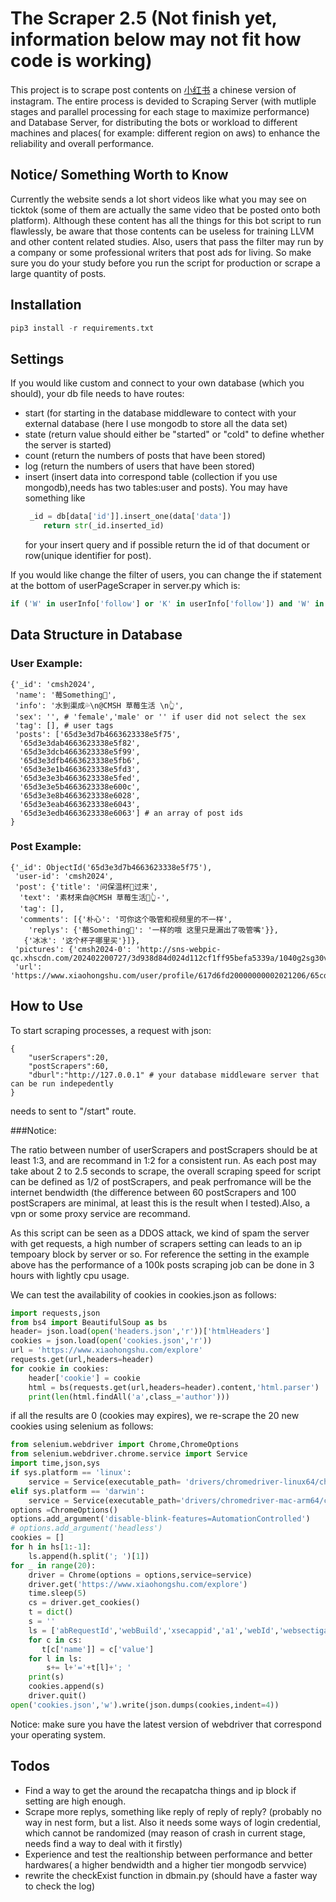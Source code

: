 # The Scraper 2.5  (Not finish yet, information below may not fit how code is working)
This project is to scrape post contents on [小红书](https://www.xiaohongshu.com/explore) a chinese version of instagram. The entire process is devided to Scraping Server (with mutliple stages and parallel processing for each stage to maximize performance) and Database Server, for distributing the bots or workload to different machines and places( for example: different region on aws) to enhance the reliability and overall performance.

## Notice/ Something Worth to Know
Currently the website sends a lot short videos like what you may see on ticktok (some of them are actually the same video that be posted onto both platform). Although these content has all the things for this bot script to run flawlessly, be aware that those contents can be useless for training LLVM and other content related studies. Also, users that pass the filter may run by a company or some professional writers that post ads for living. So make sure you do your study before you run the script for production or scrape a large quantity of posts.

## Installation
```python
pip3 install -r requirements.txt
```
## Settings
If you would like custom and connect to your own database (which you should), your db file needs to have routes:
* start (for starting in the database middleware to contect with your external database (here I use mongodb to store all the data set)
* state (return value should either be "started" or "cold" to define whether the server is started)
* count (return the numbers of posts that have been stored)
* log (return the numbers of users that have been stored)
* insert (insert data into correspond table (collection if you use mongodb),needs has two tables:user and posts). You may have something like 
    ```python
     _id = db[data['id']].insert_one(data['data'])
        return str(_id.inserted_id)
    ```
  for your insert query and if possible return the id of that document or row(unique identifier for post).

If you would like change the filter of users, you can change the if statement at the bottom of userPageScraper in server.py which is: 
```python
if ('W' in userInfo['follow'] or 'K' in userInfo['follow']) and 'W' in userInfo['like']:
```
  
## Data Structure in Database
### User Example:
```
{'_id': 'cmsh2024',
 'name': '莓Something🔴',
 'info': '水到渠成💦\n@CMSH 草莓生活 \n👆',
 'sex': '', # 'female','male' or '' if user did not select the sex
 'tag': [], # user tags
 'posts': ['65d3e3d7b4663623338e5f75',
  '65d3e3dab4663623338e5f82',
  '65d3e3dcb4663623338e5f99',
  '65d3e3dfb4663623338e5fb6',
  '65d3e3e1b4663623338e5fd3',
  '65d3e3e3b4663623338e5fed',
  '65d3e3e5b4663623338e600c',
  '65d3e3e8b4663623338e6028',
  '65d3e3eab4663623338e6043',
  '65d3e3edb4663623338e6063'] # an array of post ids
}
```
### Post Example:
```
{'_id': ObjectId('65d3e3d7b4663623338e5f75'),
 'user-id': 'cmsh2024',
 'post': {'title': '问保温杯👀过来',
  'text': '素材来自@CMSH 草莓生活🛒👆-',
  'tag': [],
  'comments': [{'朴心': '可你这个吸管和视频里的不一样',
    'replys': {'莓Something🔴': '一样的哦 这里只是漏出了吸管嘴'}},
   {'冰冰': '这个杯子哪里买'}]},
 'pictures': {'cmsh2024-0': 'http://sns-webpic-qc.xhscdn.com/202402200727/3d938d84d024d112cf1ff95befa5339a/1040g2sg30v6rcm8sle005obtdv90k4g6l1m6380!nd_dft_wlteh_webp_3'},
 'url': 'https://www.xiaohongshu.com/user/profile/617d6fd20000000002021206/65cdfd270000000007004282'}
```

## How to Use
To start scraping processes, a request with json:
```
{
    "userScrapers":20,
    "postScrapers":60,
    "dburl":"http://127.0.0.1" # your database middleware server that can be run indepedently
}
```
needs to sent to "/start" route. 

###Notice: 

The ratio between number of userScrapers and postScrapers should be at least 1:3, and are recommand in 1:2 for a consistent run. As each post may take about 2 to 2.5 seconds to scrape, the overall scraping speed for script can be defined as 1/2 of postScrapers, and peak perfromance will be the internet bendwidth (the difference between 60 postScrapers and 100 postScrapers are minimal, at least this is the result when I tested).Also, a vpn or some proxy service are recommand.

As this script can be seen as a DDOS attack, we kind of spam the server with get requests, a high number of scrapers setting can leads to an ip tempoary block by server or so. For reference the setting in the example above has the performance of a 100k posts scraping job can be done in 3 hours with lightly cpu usage.

We can test the availability of cookies in cookies.json as follows:
``` python
import requests,json
from bs4 import BeautifulSoup as bs
header= json.load(open('headers.json','r'))['htmlHeaders']
cookies = json.load(open('cookies.json','r'))
url = 'https://www.xiaohongshu.com/explore'
requests.get(url,headers=header)
for cookie in cookies:
    header['cookie'] = cookie
    html = bs(requests.get(url,headers=header).content,'html.parser')
    print(len(html.findAll('a',class_='author')))
```
if all the results are 0 (cookies may expires), we re-scrape the 20 new cookies using selenium as follows:
```python
from selenium.webdriver import Chrome,ChromeOptions
from selenium.webdriver.chrome.service import Service
import time,json,sys
if sys.platform == 'linux':
    service = Service(executable_path= 'drivers/chromedriver-linux64/chromedriver')
elif sys.platform == 'darwin':
    service = Service(executable_path='drivers/chromedriver-mac-arm64/chromedriver')
options =ChromeOptions()
options.add_argument('disable-blink-features=AutomationControlled')
# options.add_argument('headless')
cookies = []
for h in hs[1:-1]:
    ls.append(h.split('; ')[1])
for _ in range(20):
    driver = Chrome(options = options,service=service)
    driver.get('https://www.xiaohongshu.com/explore')
    time.sleep(5)
    cs = driver.get_cookies()
    t = dict()
    s = ''
    ls = ['abRequestId','webBuild','xsecappid','a1','webId','websectiga','sec_poison_id','gid','web_session']
    for c in cs:
       t[c['name']] = c['value']
    for l in ls:
        s+= l+'='+t[l]+'; '
    print(s)
    cookies.append(s)
    driver.quit()
open('cookies.json','w').write(json.dumps(cookies,indent=4))
```
Notice: make sure you have the latest version of webdriver that correspond your operating system.

## Todos
* Find a way to get the around the recapatcha things and ip block if setting are high enough.
* Scrape more replys, something like reply of reply of reply? (probably no way in nest form, but a list. Also it needs some ways of login credential, which cannot be randomized (may reason of crash in current stage, needs find a way to deal with it firstly)
* Experience and test the realtionship between performance and better hardwares( a higher bendwidth and a higher tier mongodb servvice)
* rewrite the checkExist function in dbmain.py (should have a faster way to check the log)
